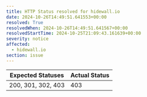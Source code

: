 ```yaml
---
title: HTTP Status resolved for hidewall.io
date: 2024-10-26T14:49:51.641553+00:00
resolved: True
resolvedWhen: 2024-10-26T14:49:51.641567+00:00
resolvedStartTime: 2024-10-25T21:09:43.161639+00:00
severity: notice
affected:
  - hidewall.io
section: issue
---
```


| Expected Statuses | Actual Status  |
|-------------------|----------------|
| 200, 301, 302, 403 | 403 |
